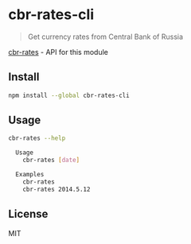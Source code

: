 # cbr-rates-cli

  > Get currency rates from Central Bank of Russia

  [cbr-rates][cbr-rates] - API for this module

## Install

```sh
npm install --global cbr-rates-cli
```

## Usage

```sh
cbr-rates --help

  Usage
    cbr-rates [date]

  Examples
    cbr-rates
    cbr-rates 2014.5.12
```


## License

  MIT

[cbr-rates]: https://github.com/andrepolischuk/cbr-rates
